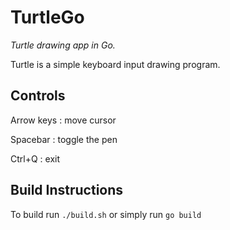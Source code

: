# TurtleGo

*Turtle drawing app in Go.*

Turtle is a simple keyboard input drawing program.

## Controls

Arrow keys
: move cursor

Spacebar
: toggle the pen

Ctrl+Q
: exit

## Build Instructions

To build run `./build.sh` or simply run `go build`
